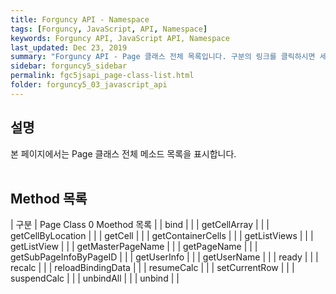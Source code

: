 ```yaml
---
title: Forguncy API - Namespace
tags: [Forguncy, JavaScript, API, Namespace]
keywords: Forguncy API, JavaScript API, Namespace
last_updated: Dec 23, 2019
summary: "Forguncy API - Page 클래스 전체 목록입니다. 구분의 링크를 클릭하시면 세부 페이지 내용을 보실 수 있습니다."
sidebar: forguncy5_sidebar
permalink: fgc5jsapi_page-class-list.html
folder: forguncy5_03_javascript_api
---
```


## 설명
본 페이지에서는 Page 클래스 전체 메소드 목록을 표시합니다.
<br /><br />

## Method 목록

| 구분 | Page Class 0 Moethod 목록 |
| bind | |
| getCellArray | |
| getCellByLocation | |
| getCell | |
| getContainerCells | |
| getListViews | |
| getListView | |
| getMasterPageName | |
| getPageName | |
| getSubPageInfoByPageID | |
| getUserInfo | |
| getUserName | |
| ready | |
| recalc | |
| reloadBindingData | |
| resumeCalc | |
| setCurrentRow | |
| suspendCalc | |
| unbindAll | |
| unbind | |